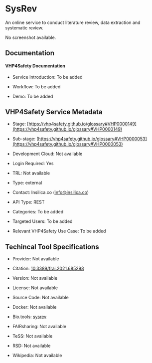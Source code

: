 # SysRev

<!--- This file is autogenerated. Edit sysrev.json to make changes in this page. --->

An online service to conduct literature review, data extraction and systematic review.

No screenshot available.

## Documentation

#### VHP4Safety Documentation

* Service Introduction: To be added

* Workflow: To be added

* Demo: To be added

<h4 id='tess-widget-materials-header'></h4>

<div id='tess-widget-materials-list' class='tess-widget tess-widget-list'></div>
<script>
  function initTeSSWidgets() {
    var query = 'sysrev';
    if (query.trim() != '') {
      TessWidget.Materials(document.getElementById('tess-widget-materials-list'),
                           'SimpleList',
                           {
                             opts: {
                               enableSearch: false
                             },
                             params: {
                               pageSize: 5,
                               q: query
                             }
                           });
      document.getElementById('tess-widget-materials-header').innerHTML = 'Documentation from ELIXIR TeSS'
    }
}
</script>
<script async='' defer='' src='https://elixirtess.github.io/TeSS_widgets/components/js/tess-widget-standalone.js' onload='initTeSSWidgets()'></script>

<script>
async function loadGlossaryTerms() {
  try {
    // Fetch the TURTLE/OWL file
    const response = await fetch('https://raw.githubusercontent.com/VHP4Safety/glossary/refs/heads/main/glossary.owl');
    const xmlText = await response.text();
    
    // Parse XML
    const parser = new DOMParser();
    const xmlDoc = parser.parseFromString(xmlText, 'text/xml');
    
    // Create a map to store term data
    const glossaryData = new Map();
    
    // Extract all classes/concepts with their labels and descriptions
    const classes = xmlDoc.querySelectorAll('owl\\:Class, Class');
    classes.forEach(cls => {
      const about = cls.getAttribute('rdf:about') || cls.getAttribute('about');
      if (about) {
        const label = cls.querySelector('rdfs\\:label, label')?.textContent?.trim();
        const description = cls.querySelector('dc\\:description, description')?.textContent?.trim();
        
        if (label) {
          glossaryData.set(label.toLowerCase(), {
            label: label,
            description: description || '',
            url: about
          });
        }
      }
    });
    
    // Process all elements with class 'glossary_term'
    const glossaryElements = document.querySelectorAll('.glossary_term');
    glossaryElements.forEach(element => {
      const termText = element.textContent.trim().toLowerCase();
      const termData = glossaryData.get(termText);
      
      if (termData) {
        // Create the glossary info element
        const glossaryInfo = document.createElement('div');
        glossaryInfo.className = 'glossary-info';
        glossaryInfo.style.cssText = `
          background: #f8f9fa;
          border-left: 3px solid #007bff;
          padding: 8px 12px;
          margin: 8px 0;
          border-radius: 4px;
          font-size: 0.9em;
          line-height: 1.4;
        `;
        
        glossaryInfo.innerHTML = `
          <strong>${termData.label}</strong> <a href="${termData.url}" target="_blank" style="color: #007bff; text-decoration: none;">${termData.url}</a><br>
          ${termData.description}
        `;
        
        // Insert before the glossary term element
        element.parentNode.insertBefore(glossaryInfo, element);
      }
    });
    
  } catch (error) {
    console.warn('Could not load glossary terms:', error);
  }
}

// Load glossary terms when page is ready
if (document.readyState === 'loading') {
  document.addEventListener('DOMContentLoaded', loadGlossaryTerms);
} else {
  loadGlossaryTerms();
}
</script>

## VHP4Safety Service Metadata

* Stage: <span class="glossary_term">[https://vhp4safety.github.io/glossary#VHP0000149](https://vhp4safety.github.io/glossary#VHP0000149)</span>

* Sub-stage: <span class="glossary_term">[https://vhp4safety.github.io/glossary#VHP0000053](https://vhp4safety.github.io/glossary#VHP0000053)</span>

* Development Cloud: Not available

* Login Required: Yes

* TRL: Not available

* Type: external

* Contact: Insilica.co (info@insilica.co)

* API Type: REST

* Categories: To be added

* Targeted Users: To be added

* Relevant VHP4Safety Use Case: To be added

## Techincal Tool Specifications

* Provider: Not available

* Citation: [10.3389/frai.2021.685298](https://doi.org/10.3389/frai.2021.685298)

* Version: Not available

* License: Not available

* Source Code: Not available

* Docker: Not available

* Bio.tools: [sysrev](sysrev)

* FAIRsharing: Not available

* TeSS: Not available

* RSD: Not available

* Wikipedia: Not available

<script type="application/ld+json">
  {
    "@context": "https://schema.org/",
    "@type": "SoftwareApplication",
    "http://purl.org/dc/terms/conformsTo": {
      "@type": "CreativeWork", "@id": "https://bioschemas.org/profiles/ComputationalTool/1.0-RELEASE"
    },
    "@id" : "https://vhp4safety.github.io/cloud/service/sysrev",
    "name": "SysRev",
    "description": "An online service to conduct literature review, data extraction and systematic review.",
    "url": "https://sysrev.com/"
  }
</script>
